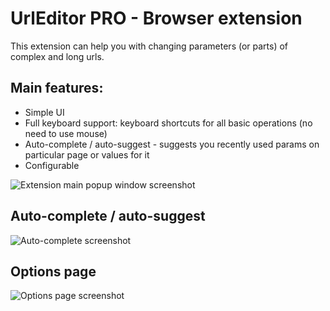 # UrlEditor PRO - Browser extension

This extension can help you with changing parameters (or parts) of complex and long urls. 

## Main features:
* Simple UI
* Full keyboard support: keyboard shortcuts for all basic operations (no need to use mouse)
* Auto-complete / auto-suggest - suggests you recently used params on particular page or values for it
* Configurable 

![Extension main popup window screenshot](https://github.com/maxwroc/UrlEditorPro/blob/master/UrlEditorPRO/screenshots/screenshot.png)

## Auto-complete / auto-suggest
![Auto-complete screenshot](https://github.com/maxwroc/UrlEditorPro/blob/master/UrlEditorPRO/screenshots/screenshot_autocomplete.png)

## Options page
![Options page screenshot](https://github.com/maxwroc/UrlEditorPro/blob/master/UrlEditorPRO/screenshots/options.png)

